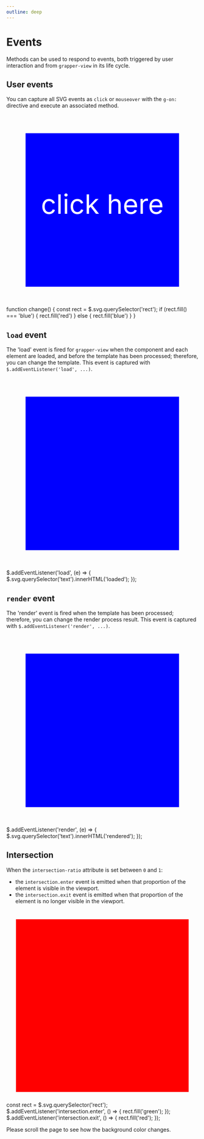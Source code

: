 ```yaml
---
outline: deep
---
```


# Events

Methods can be used to respond to events, both triggered by user interaction and from `grapper-view` 
in its life cycle.

## User events

You can capture all SVG events as `click` or `mouseover` with the `g-on:` directive and execute an 
associated method.

<ClientOnly>
<grapper-view id="events-1">
  <svg viewBox="0 0 100 100" style="cursor: pointer">
    <rect x="10" 
          y="10" 
          width="80" 
          height="80" 
          fill="blue"
          g-on:click="change"/>
    <text x="18" 
          y="52" 
          fill="white"
          g-on:click="change">click here</text>
  </svg>
  <g-script type="methods">
    function change() {
      const rect = $.svg.querySelector('rect');
      if (rect.fill() === 'blue') {
        rect.fill('red')
      } else {
        rect.fill('blue')
      }
    }
  </g-script>
</grapper-view>
<g-editor href="#events-1" lines-highlight="10;12"></g-editor>
</ClientOnly>


## `load` event

The 'load' event is fired for `grapper-view` when the component and each element are loaded, and 
before the template has been processed; therefore, you can change the template. This event is 
captured with `$.addEventListener('load', ...)`.

<ClientOnly>
<grapper-view id="events-2">
  <svg viewBox="0 0 100 100">
    <rect x="10" y="10" width="80" height="80" fill="blue"/>
    <text x="18" y="52" fill="white"></text>
  </svg>
  <g-script type="methods">
    $.addEventListener('load', (e) => {
      $.svg.querySelector('text').innerHTML('loaded');
    });
  </g-script>
</grapper-view>
<g-editor href="#events-2" lines-highlight="9-11"></g-editor>
</ClientOnly>

## `render` event

The 'render' event is fired when the template has been processed; therefore, you can change the 
render process result. This event is captured with `$.addEventListener('render', ...)`.

<ClientOnly>
<grapper-view id="events-3">
  <svg viewBox="0 0 100 100">
    <rect x="10" y="10" width="80" height="80" fill="blue"></rect>
    <text x="18" y="52" fill="white"></text>
  </svg>
  <g-script type="methods">
    $.addEventListener('render', (e) => {
      $.svg.querySelector('text').innerHTML('rendered');
    });
  </g-script>
</grapper-view>
<g-editor href="#events-3" lines-highlight="9-11"></g-editor>
</ClientOnly>


## Intersection

When the `intersection-ratio` attribute is set between `0` and `1`:

- the `intersection.enter` event is emitted when that proportion of the element is visible in the 
  viewport. 
- the `intersection.exit` event is emitted when that proportion of the element is no longer visible 
  in the viewport.

<ClientOnly>
<grapper-view id="events-4" style="width: 200px;" intersection-ratio="1">
  <svg viewBox="0 0 100 100">
    <rect x="5" y="5" width="90" height="90" fill="red"/>
  </svg>
  <g-script type="methods">
    const rect = $.svg.querySelector('rect');
    $.addEventListener('intersection.enter', () => {
      rect.fill('green');
    });
    $.addEventListener('intersection.exit', () => {
      rect.fill('red');
    });
  </g-script>
</grapper-view>
<p>
  Please scroll the page to see how the background color changes.
</p>
<g-editor href="#events-4" lines-highlight="19"></g-editor>
</ClientOnly>